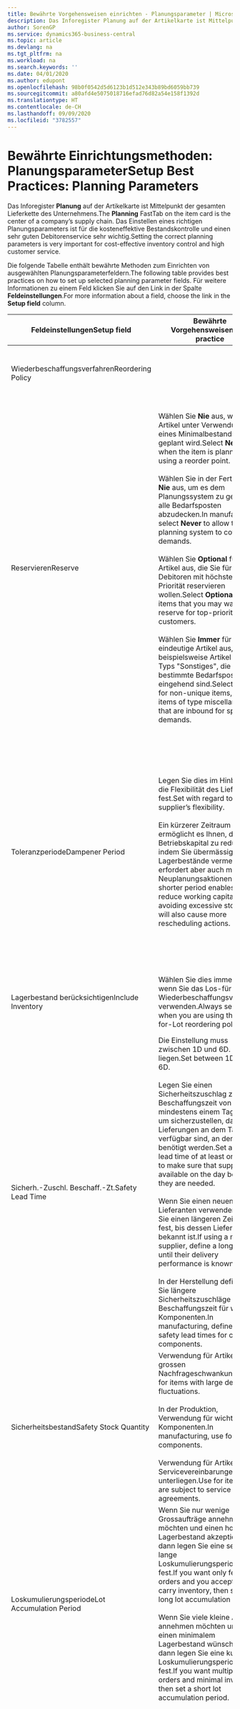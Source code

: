 ```yaml
---
title: Bewährte Vorgehensweisen einrichten - Planungsparameter | Microsoft Docs
description: Das Inforegister Planung auf der Artikelkarte ist Mittelpunkt der gesamten Lieferkette des Unternehmens. Das Einstellen eines richtigen Planungsparameters ist für die kosteneffektive Bestandskontrolle und einen sehr guten Debitorenservice sehr wichtig.
author: SorenGP
ms.service: dynamics365-business-central
ms.topic: article
ms.devlang: na
ms.tgt_pltfrm: na
ms.workload: na
ms.search.keywords: ''
ms.date: 04/01/2020
ms.author: edupont
ms.openlocfilehash: 98b0f0542d5d6123b1d512e343b89bd6059bb739
ms.sourcegitcommit: a80afd4e5075018716efad76d82a54e158f1392d
ms.translationtype: HT
ms.contentlocale: de-CH
ms.lasthandoff: 09/09/2020
ms.locfileid: "3782557"
---
```

# <a name="setup-best-practices-planning-parameters"></a><span data-ttu-id="fa66e-104">Bewährte Einrichtungsmethoden: Planungsparameter</span><span class="sxs-lookup"><span data-stu-id="fa66e-104">Setup Best Practices: Planning Parameters</span></span>
<span data-ttu-id="fa66e-105">Das Inforegister **Planung** auf der Artikelkarte ist Mittelpunkt der gesamten Lieferkette des Unternehmens.</span><span class="sxs-lookup"><span data-stu-id="fa66e-105">The **Planning** FastTab on the item card is the center of a company’s supply chain.</span></span> <span data-ttu-id="fa66e-106">Das Einstellen eines richtigen Planungsparameters ist für die kosteneffektive Bestandskontrolle und einen sehr guten Debitorenservice sehr wichtig.</span><span class="sxs-lookup"><span data-stu-id="fa66e-106">Setting the correct planning parameters is very important for cost-effective inventory control and high customer service.</span></span>  

 <span data-ttu-id="fa66e-107">Die folgende Tabelle enthält bewährte Methoden zum Einrichten von ausgewählten Planungsparameterfeldern.</span><span class="sxs-lookup"><span data-stu-id="fa66e-107">The following table provides best practices on how to set up selected planning parameter fields.</span></span> <span data-ttu-id="fa66e-108">Für weitere Informationen zu einem Feld klicken Sie auf den Link in der Spalte **Feldeinstellungen**.</span><span class="sxs-lookup"><span data-stu-id="fa66e-108">For more information about a field, choose the link in the **Setup field** column.</span></span>  

|<span data-ttu-id="fa66e-109">Feldeinstellungen</span><span class="sxs-lookup"><span data-stu-id="fa66e-109">Setup field</span></span>|<span data-ttu-id="fa66e-110">Bewährte Vorgehensweisen</span><span class="sxs-lookup"><span data-stu-id="fa66e-110">Best practice</span></span>|<span data-ttu-id="fa66e-111">Bemerkung</span><span class="sxs-lookup"><span data-stu-id="fa66e-111">Comment</span></span>|  
|-----------------|-------------------|-------------|  
|<span data-ttu-id="fa66e-112">Wiederbeschaffungsverfahren</span><span class="sxs-lookup"><span data-stu-id="fa66e-112">Reordering Policy</span></span>||<span data-ttu-id="fa66e-113">Weitere Informationen finden Sie unter [Bewährte Einrichtungsmethoden: Wiederbeschaffungsverfahren](setup-best-practices-reordering-policies.md).</span><span class="sxs-lookup"><span data-stu-id="fa66e-113">For more information, see [Setup Best Practices: Reordering Policies](setup-best-practices-reordering-policies.md).</span></span>|  
|<span data-ttu-id="fa66e-114">Reservieren</span><span class="sxs-lookup"><span data-stu-id="fa66e-114">Reserve</span></span>|<span data-ttu-id="fa66e-115">Wählen Sie **Nie** aus, wenn der Artikel unter Verwendung eines Minimalbestands geplant wird.</span><span class="sxs-lookup"><span data-stu-id="fa66e-115">Select **Never** when the item is planned using a reorder point.</span></span><br /><br /> <span data-ttu-id="fa66e-116">Wählen Sie in der Fertigung **Nie** aus, um es dem Planungssystem zu gestatten, alle Bedarfsposten abzudecken.</span><span class="sxs-lookup"><span data-stu-id="fa66e-116">In manufacturing, select **Never** to allow the planning system to cover all demands.</span></span><br /><br /> <span data-ttu-id="fa66e-117">Wählen Sie **Optional** für Artikel aus, die Sie für Debitoren mit höchster Priorität reservieren wollen.</span><span class="sxs-lookup"><span data-stu-id="fa66e-117">Select **Optional** for items that you may want to reserve for top-priority customers.</span></span><br /><br /> <span data-ttu-id="fa66e-118">Wählen Sie **Immer** für nicht eindeutige Artikel aus, wie beispielsweise Artikel des Typs "Sonstiges", die für bestimmte Bedarfsposten eingehend sind.</span><span class="sxs-lookup"><span data-stu-id="fa66e-118">Select **Always** for non-unique items, such as items of type miscellaneous that are inbound for specific demands.</span></span>|<span data-ttu-id="fa66e-119">Reservierungen wirken im Allgemeinen dem Zweck der Planung entgegen, nämlich einem Ausgleich zwischen Bedarf und Vorrat.</span><span class="sxs-lookup"><span data-stu-id="fa66e-119">Reservations generally counteract the purpose of planning, which is to balance demand and supply.</span></span> <span data-ttu-id="fa66e-120">Daher sollten Artikel, die für die Planung eingerichtet wurden, im Allgemeinen nicht reserviert werden.</span><span class="sxs-lookup"><span data-stu-id="fa66e-120">Therefore, items that are set up for planning should generally not be reserved.</span></span><br /><br /> <span data-ttu-id="fa66e-121">Wenn der Benutzer eine Lagerbestandsmenge für zukünftigen Bedarf reserviert, wird die Planungsgrundlage gestört, und der Minimalbestand funktioniert möglicherweise nicht ordnungsgemäss.</span><span class="sxs-lookup"><span data-stu-id="fa66e-121">If the user reserves an inventory quantity for future demand, then the planning foundation will be disturbed, and the reorder point may not work correctly.</span></span> <span data-ttu-id="fa66e-122">Selbst wenn der voraussichtliche Lagerbestand im Hinblick auf den Minimalbestand akzeptabel ist, stehen die Mengen möglicherweise aufgrund der Reservierung nicht zur Verfügung.</span><span class="sxs-lookup"><span data-stu-id="fa66e-122">Even if the projected inventory level is acceptable with regard to the reorder point, the quantities may not be available because of the reservation.</span></span>|  
|<span data-ttu-id="fa66e-123">Toleranzperiode</span><span class="sxs-lookup"><span data-stu-id="fa66e-123">Dampener Period</span></span>|<span data-ttu-id="fa66e-124">Legen Sie dies im Hinblick auf die Flexibilität des Lieferanten fest.</span><span class="sxs-lookup"><span data-stu-id="fa66e-124">Set with regard to the supplier’s flexibility.</span></span><br /><br /> <span data-ttu-id="fa66e-125">Ein kürzerer Zeitraum ermöglicht es Ihnen, das Betriebskapital zu reduzieren, indem Sie übermässige Lagerbestände vermeiden, erfordert aber auch mehr Neuplanungsaktionen.</span><span class="sxs-lookup"><span data-stu-id="fa66e-125">A shorter period enables you to reduce working capital by avoiding excessive stock, but will also cause more rescheduling actions.</span></span>|<span data-ttu-id="fa66e-126">Wenn der Lieferant Änderungen in letzter Minute an den Aufträgen akzeptiert, verwenden Sie eine kürzere Periode. Sie müssen jedoch weitere Neuplanungsaktionen einplanen.</span><span class="sxs-lookup"><span data-stu-id="fa66e-126">If the supplier accepts last-minute changes to orders, then use a shorter period, but be prepared for more rescheduling actions.</span></span> <span data-ttu-id="fa66e-127">Wenn für den Lieferanten eine feste Planung erforderlich ist, verwenden Sie eine möglichst lange Periode.</span><span class="sxs-lookup"><span data-stu-id="fa66e-127">If the supplier requires firm planning, then extend the period as much as possible.</span></span><br /><br /> <span data-ttu-id="fa66e-128">Informationen zur globalen Einrichtung, siehe **Toleranzperiode** under [Designdetails: Parameter Planen](design-details-planning-parameters.md)</span><span class="sxs-lookup"><span data-stu-id="fa66e-128">For information about the **Dampener Period** field , see [Design Details: Planning Parameters](design-details-planning-parameters.md).</span></span>|  
|<span data-ttu-id="fa66e-129">Lagerbestand berücksichtigen</span><span class="sxs-lookup"><span data-stu-id="fa66e-129">Include Inventory</span></span>|<span data-ttu-id="fa66e-130">Wählen Sie dies immer aus, wenn Sie das Los-für-Los-Wiederbeschaffungsverfahren verwenden.</span><span class="sxs-lookup"><span data-stu-id="fa66e-130">Always select when you are using the Lot-for-Lot reordering policy.</span></span>|<span data-ttu-id="fa66e-131">Wählen Sie dies nur in bestimmten Fällen nicht aus, beispielsweise wenn keine Lagerartikel verkäuflich sind.</span><span class="sxs-lookup"><span data-stu-id="fa66e-131">Do not select only in special situations, such as when inventory items are not sellable.</span></span>|  
|<span data-ttu-id="fa66e-132">Sicherh.-Zuschl. Beschaff.-Zt.</span><span class="sxs-lookup"><span data-stu-id="fa66e-132">Safety Lead Time</span></span>|<span data-ttu-id="fa66e-133">Die Einstellung muss zwischen 1D und 6D. liegen.</span><span class="sxs-lookup"><span data-stu-id="fa66e-133">Set between 1D and 6D.</span></span><br /><br /> <span data-ttu-id="fa66e-134">Legen Sie einen Sicherheitszuschlag zur Beschaffungszeit von mindestens einem Tag fest, um sicherzustellen, dass die Lieferungen an dem Tag verfügbar sind, an dem sie benötigt werden.</span><span class="sxs-lookup"><span data-stu-id="fa66e-134">Set a safety lead time of at least one day to make sure that supplies are available on the day before they are needed.</span></span><br /><br /> <span data-ttu-id="fa66e-135">Wenn Sie einen neuen Lieferanten verwenden, legen Sie einen längeren Zeitraum fest, bis dessen Liefertreue bekannt ist.</span><span class="sxs-lookup"><span data-stu-id="fa66e-135">If using a new supplier, define a longer time until their delivery performance is known.</span></span><br /><br /> <span data-ttu-id="fa66e-136">In der Herstellung definieren Sie längere Sicherheitszuschläge zur Beschaffungszeit für wichtige Komponenten.</span><span class="sxs-lookup"><span data-stu-id="fa66e-136">In manufacturing, define longer safety lead times for critical components.</span></span>|<span data-ttu-id="fa66e-137">Vom System geplante Lieferungen, um zu vermeiden, dass am gleichen Tag, an dem Bestand nicht lieferbar ist, Bestand nicht lieferbar ist.</span><span class="sxs-lookup"><span data-stu-id="fa66e-137">Supply that is planned by the system to avoid a stock-out will arrive on the same day that the stock-out occurs.</span></span> <span data-ttu-id="fa66e-138">Dies kann sich möglicherweise als mehrere Stunden zu spät erweisen, wenn beispielsweise der Bedarf morgens erforderlich ist und die Lieferung am Nachmittag eingeht.</span><span class="sxs-lookup"><span data-stu-id="fa66e-138">This may be several hours too late if, for example, the demand is needed in the morning and the supply arrives in the afternoon.</span></span> <span data-ttu-id="fa66e-139">**Hinweis:** Das Feld **Sicherh.-Zuschl.-Zt.** verwendet den Basiskalender.</span><span class="sxs-lookup"><span data-stu-id="fa66e-139">**Note:**  The **Safety Lead Time** field uses the base calendar.</span></span> <span data-ttu-id="fa66e-140">Daher bedeutet 14T nicht notwendigerweise zwei Wochen.</span><span class="sxs-lookup"><span data-stu-id="fa66e-140">Therefore, 14D is not necessarily two weeks.</span></span>|  
|<span data-ttu-id="fa66e-141">Sicherheitsbestand</span><span class="sxs-lookup"><span data-stu-id="fa66e-141">Safety Stock Quantity</span></span>|<span data-ttu-id="fa66e-142">Verwendung für Artikel mit grossen Nachfrageschwankungen.</span><span class="sxs-lookup"><span data-stu-id="fa66e-142">Use for items with large demand fluctuations.</span></span><br /><br /> <span data-ttu-id="fa66e-143">In der Produktion, Verwendung für wichtige Komponenten.</span><span class="sxs-lookup"><span data-stu-id="fa66e-143">In manufacturing, use for critical components.</span></span><br /><br /> <span data-ttu-id="fa66e-144">Verwendung für Artikel, die Servicevereinbarungen unterliegen.</span><span class="sxs-lookup"><span data-stu-id="fa66e-144">Use for items that are subject to service agreements.</span></span>|<span data-ttu-id="fa66e-145">Wenn das Feld **Minimalbestant** nicht ausgefüllt ist, dann dient der Sicherheitsbestand auch als Minimalbestand.</span><span class="sxs-lookup"><span data-stu-id="fa66e-145">If the **Reorder Point** field is not filled, then the safety stock quantity also functions as a reorder point.</span></span>|  
|<span data-ttu-id="fa66e-146">Loskumulierungsperiode</span><span class="sxs-lookup"><span data-stu-id="fa66e-146">Lot Accumulation Period</span></span>|<span data-ttu-id="fa66e-147">Wenn Sie nur wenige Grossaufträge annehmen möchten und einen hohen Lagerbestand akzeptieren, dann legen Sie eine sehr lange Loskumulierungsperiode fest.</span><span class="sxs-lookup"><span data-stu-id="fa66e-147">If you want only few big orders and you accept to carry inventory, then set a long lot accumulation period.</span></span><br /><br /> <span data-ttu-id="fa66e-148">Wenn Sie viele kleine Aufträge annehmen möchten und sich einen minimalem Lagerbestand wünschen, dann legen Sie eine kurze Loskumulierungsperiode fest.</span><span class="sxs-lookup"><span data-stu-id="fa66e-148">If you want multiple small orders and minimal inventory, then set a short lot accumulation period.</span></span>|<span data-ttu-id="fa66e-149">Die Loskumulierungsperiode ist im Allgemeinen die längste Periode, in der Sie über Lagerbestand verfügen.</span><span class="sxs-lookup"><span data-stu-id="fa66e-149">The lot accumulation period is generally the longest period that you will carry inventory.</span></span>|  
|<span data-ttu-id="fa66e-150">Minimalbestand</span><span class="sxs-lookup"><span data-stu-id="fa66e-150">Reorder Point</span></span>|<span data-ttu-id="fa66e-151">Ermitteln Sie den Minimalbestand auf Basis des Anforderungsprofils des Artikels.</span><span class="sxs-lookup"><span data-stu-id="fa66e-151">Base the reorder point on the item’s demand profile.</span></span>|<span data-ttu-id="fa66e-152">Wenn laut historischen Daten während einer Beschaffungszeit von sieben Tagen der durchschnittliche Bedarf des Artikels 100 Einheiten beträgt, kann der Minimalbestand auf 100 festgelegt werden.</span><span class="sxs-lookup"><span data-stu-id="fa66e-152">If historical data shows that the item’s average demand is 100 units during a lead time of seven days, then the reorder point can be set to 100 as a minimum.</span></span><br /><br /> <span data-ttu-id="fa66e-153">Das bedeutet, dass bei einer Abnahme des Lagerbestands auf unter 100 Einheiten das Planungssystem die Wiederbeschaffung des Artikels vorschlägt, da für die Wiederbeschaffung sieben Tage benötigt werden und genügend Einheiten vorhanden sein müssen, um den Bedarf in diesen sieben Tagen zu decken.</span><span class="sxs-lookup"><span data-stu-id="fa66e-153">This means that when the inventory level falls below 100 units, then the planning system will suggest to replenish because it takes seven days to supply the item, and there must be enough to cover the demand within those seven days.</span></span>|  
|<span data-ttu-id="fa66e-154">Zeitrahmen</span><span class="sxs-lookup"><span data-stu-id="fa66e-154">Time Bucket</span></span>|<span data-ttu-id="fa66e-155">Ein leeres Feld bedeutet, dass der Lagerbestand jeden Tag überprüft wird.</span><span class="sxs-lookup"><span data-stu-id="fa66e-155">Leave blank, meaning that the inventory level is checked every day.</span></span>|<span data-ttu-id="fa66e-156">Bei täglicher Überprüfung des Lagerbestands ist eine optimale Planung des Minimalbestands sichergestellt.</span><span class="sxs-lookup"><span data-stu-id="fa66e-156">Checking the inventory level every day ensures optimal reorder point planning.</span></span> <span data-ttu-id="fa66e-157">**Hinweis:** Ein Zeitrahmen von 1W bedeutet, dass der Lagerbestand möglicherweise eine Woche bevor ein Beschaffungsauftrag vorgeschlagen wird, unter dem Minimalbestand liegt.</span><span class="sxs-lookup"><span data-stu-id="fa66e-157">**Note:**  A time bucket of 1W means that the inventory level may be below the reorder point for one week before a supply order is suggested.</span></span>|  
|<span data-ttu-id="fa66e-158">Rundungspräzision</span><span class="sxs-lookup"><span data-stu-id="fa66e-158">Rounding Precision</span></span>|<span data-ttu-id="fa66e-159">In der teuren Produktion auf 0,00001 festgelegt.</span><span class="sxs-lookup"><span data-stu-id="fa66e-159">In expensive manufacturing, set to 0.00001.</span></span>|<span data-ttu-id="fa66e-160">Grosse Rundungsmengen an Ausschuss oder Materialverbrauch können zu sehr hohen Lagerkosten führen.</span><span class="sxs-lookup"><span data-stu-id="fa66e-160">Large rounding quantities of scrap or material consumption can amount to very large inventory costs.</span></span> <span data-ttu-id="fa66e-161">Es kann daher von Bedeutung sein, die kleinste Rundungspräzision festzulegen, um diese potenziellen Kosten zu minimieren.</span><span class="sxs-lookup"><span data-stu-id="fa66e-161">It may therefore be relevant to set the smallest rounding precision to minimize this potential cost.</span></span>|  

> [!NOTE]  
>  <span data-ttu-id="fa66e-162">Die bewährten Methoden zu Planungsparametern auf Artikelkarten gelten auch für dieselben Felder auf Lagerhaltungsdatenkarten.</span><span class="sxs-lookup"><span data-stu-id="fa66e-162">The best practices for planning parameters on item cards also apply to the same fields on SKU cards.</span></span>  
>   
>  <span data-ttu-id="fa66e-163">Wenn Unternehmen den Bedarf an verschiedenen Lagerorten planen, empfiehlt es sich, für jeden Standort Lagerhaltungsdaten festzulegen und den gesamten Bedarf mit einem Wert im Feld **Lagerortcode** zu erstellen.</span><span class="sxs-lookup"><span data-stu-id="fa66e-163">If companies plan for demand at different locations, then it is strongly advised to define SKUs for each location and that all demand is created by using a value in the **Location Code** field.</span></span> <span data-ttu-id="fa66e-164">Weitere Informationen finden Sie unter [Designdetails: Bedarf an leerem Lagerort](design-details-demand-at-blank-location.md)</span><span class="sxs-lookup"><span data-stu-id="fa66e-164">For more information, see [Design Details: Demand at Blank Location](design-details-demand-at-blank-location.md).</span></span>  

## <a name="see-also"></a><span data-ttu-id="fa66e-165">Siehe auch</span><span class="sxs-lookup"><span data-stu-id="fa66e-165">See Also</span></span>  
 <span data-ttu-id="fa66e-166">[Bewährte Einrichtungsmethoden: Beschaffungsplanung](setup-best-practices-supply-planning.md) </span><span class="sxs-lookup"><span data-stu-id="fa66e-166">[Setup Best Practices: Supply Planning](setup-best-practices-supply-planning.md) </span></span>  
 <span data-ttu-id="fa66e-167">[Designdetails: Vorratsplanung](design-details-supply-planning.md) </span><span class="sxs-lookup"><span data-stu-id="fa66e-167">[Design Details: Supply Planning](design-details-supply-planning.md) </span></span>  
 [<span data-ttu-id="fa66e-168">Richten Sie komplexe Anwendungsbereiche mithilfe bewährter Methoden ein</span><span class="sxs-lookup"><span data-stu-id="fa66e-168">Set Up Complex Application Areas Using Best Practices</span></span>](set-up-complex-application-areas-using-best-practices.md)  
 [<span data-ttu-id="fa66e-169">Designdetails: Bedarf an leerem Lagerort</span><span class="sxs-lookup"><span data-stu-id="fa66e-169">Design Details: Demand at Blank Location</span></span>](design-details-demand-at-blank-location.md)  
 <span data-ttu-id="fa66e-170">[Arbeiten mit [!INCLUDE[d365fin](includes/d365fin_md.md)]](ui-work-product.md)</span><span class="sxs-lookup"><span data-stu-id="fa66e-170">[Working with [!INCLUDE[d365fin](includes/d365fin_md.md)]](ui-work-product.md)</span></span>
